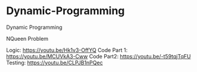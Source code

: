 # Dynamic-Programming
Dynamic Programming


NQueen Problem

Logic: https://youtu.be/Hk1v3-OffYQ
Code Part 1: https://youtu.be/MCUVkA3-Cww
Code Part2: https://youtu.be/-t59tqjTqFU
Testing: https://youtu.be/CLPJB1nPQec
